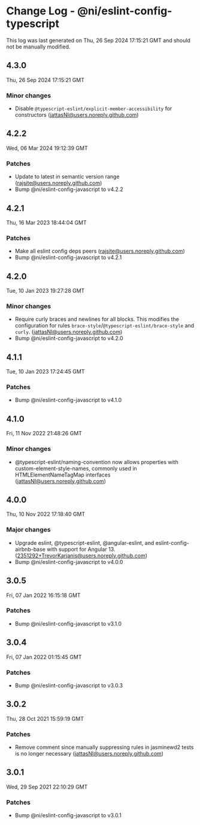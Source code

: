# Change Log - @ni/eslint-config-typescript

This log was last generated on Thu, 26 Sep 2024 17:15:21 GMT and should not be manually modified.

<!-- Start content -->

## 4.3.0

Thu, 26 Sep 2024 17:15:21 GMT

### Minor changes

- Disable `@typescript-eslint/explicit-member-accessibility` for constructors (jattasNI@users.noreply.github.com)

## 4.2.2

Wed, 06 Mar 2024 19:12:39 GMT

### Patches

- Update to latest in semantic version range (rajsite@users.noreply.github.com)
- Bump @ni/eslint-config-javascript to v4.2.2

## 4.2.1

Thu, 16 Mar 2023 18:44:04 GMT

### Patches

- Make all eslint config deps peers (rajsite@users.noreply.github.com)
- Bump @ni/eslint-config-javascript to v4.2.1

## 4.2.0

Tue, 10 Jan 2023 19:27:28 GMT

### Minor changes

- Require curly braces and newlines for all blocks.  This modifies the configuration for rules `brace-style`/`@typescript-eslint/brace-style` and `curly`. (jattasNI@users.noreply.github.com)
- Bump @ni/eslint-config-javascript to v4.2.0

## 4.1.1

Tue, 10 Jan 2023 17:24:45 GMT

### Patches

- Bump @ni/eslint-config-javascript to v4.1.0

## 4.1.0

Fri, 11 Nov 2022 21:48:26 GMT

### Minor changes

- @typescript-eslint/naming-convention now allows properties with custom-element-style-names, commonly used in HTMLElementNameTagMap interfaces (jattasNI@users.noreply.github.com)

## 4.0.0

Thu, 10 Nov 2022 17:18:40 GMT

### Major changes

- Upgrade eslint, @typescript-eslint, @angular-eslint, and eslint-config-airbnb-base with support for Angular 13. (2351292+TrevorKarjanis@users.noreply.github.com)
- Bump @ni/eslint-config-javascript to v4.0.0

## 3.0.5

Fri, 07 Jan 2022 16:15:18 GMT

### Patches

- Bump @ni/eslint-config-javascript to v3.1.0

## 3.0.4

Fri, 07 Jan 2022 01:15:45 GMT

### Patches

- Bump @ni/eslint-config-javascript to v3.0.3

## 3.0.2

Thu, 28 Oct 2021 15:59:19 GMT

### Patches

- Remove comment since manually suppressing rules in jasminewd2 tests is no longer necessary (jattasNI@users.noreply.github.com)

## 3.0.1

Wed, 29 Sep 2021 22:10:29 GMT

### Patches

- Bump @ni/eslint-config-javascript to v3.0.1
